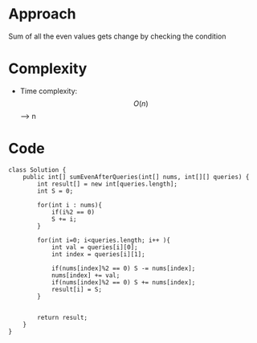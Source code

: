# Approach
Sum of all the even values gets change by checking the condition

# Complexity
- Time complexity:
$$O(n)$$ --> n


# Code
```
class Solution {
    public int[] sumEvenAfterQueries(int[] nums, int[][] queries) {
        int result[] = new int[queries.length];
        int S = 0;

        for(int i : nums){
            if(i%2 == 0) 
            S += i;
        }

        for(int i=0; i<queries.length; i++ ){
            int val = queries[i][0];
            int index = queries[i][1];

            if(nums[index]%2 == 0) S -= nums[index];
            nums[index] += val;
            if(nums[index]%2 == 0) S += nums[index];
            result[i] = S;
        }


        return result;
    }
}
```